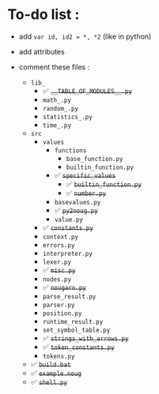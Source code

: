 # To-do list :
* add `var id, id2 = *, *2` (like in python)
* add attributes

* comment these files :
  * `lib_`
    * ✅ ~~`__TABLE_OF_MODULES__.py`~~
    * `math_.py`
    * `random_.py`
    * `statistics_.py`
    * `time_.py`
  * `src`
    * `values`
      * `functions`
        * `base_function.py`
        * `builtin_function.py`
      * ✅ ~~`specific_values`~~
        * ✅ ~~`builtin_function.py`~~
        * ✅ ~~`number.py`~~
      * `basevalues.py`
      * ✅ ~~`py2noug.py`~~
      * `value.py`
    * ✅ ~~`constants.py`~~
    * `context.py`
    * `errors.py`
    * `interpreter.py`
    * `lexer.py`
    * ✅ ~~`misc.py`~~
    * `nodes.py`
    * ✅ ~~`nougaro.py`~~
    * `parse_result.py`
    * `parser.py`
    * `position.py`
    * `runtime_result.py`
    * `set_symbol_table.py`
    * ✅ ~~`strings_with_arrows.py`~~
    * ✅ ~~`token_constants.py`~~
    * `tokens.py`
  * ✅ ~~`build.bat`~~
  * ✅ ~~`example.noug`~~
  * ✅ ~~`shell.py`~~
